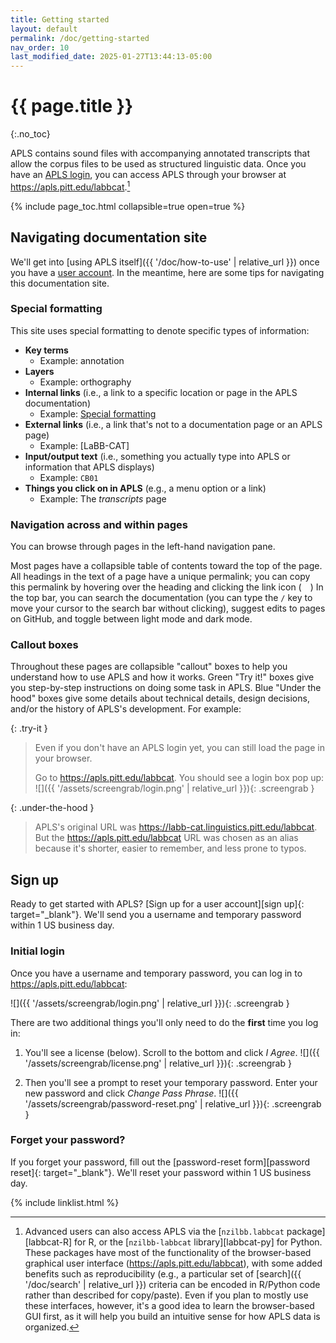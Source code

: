 ```yaml
---
title: Getting started
layout: default
permalink: /doc/getting-started
nav_order: 10
last_modified_date: 2025-01-27T13:44:13-05:00
---
```


# {{ page.title }}
{:.no_toc}

APLS contains sound files with accompanying annotated transcripts that allow the corpus files to be used as structured linguistic data.
Once you have an [APLS login](#sign-up), you can access APLS through your browser at <https://apls.pitt.edu/labbcat>.[^r-python]
<!-- APLS works just like any other webpage: you can use the back/forward buttons to navigate, create bookmarks, load multiple pages in tabs, etc. -->

[^r-python]: Advanced users can also access APLS via the [`nzilbb.labbcat` package][labbcat-R] for R, or the [`nzilbb-labbcat` library][labbcat-py] for Python. These packages have most of the functionality of the browser-based graphical user interface (https://apls.pitt.edu/labbcat), with some added benefits such as reproducibility (e.g., a particular set of [search]({{ '/doc/search' | relative_url }}) criteria can be encoded in R/Python code rather than described for copy/paste). Even if you plan to mostly use these interfaces, however, it's a good idea to learn the browser-based GUI first, as it will help you build an intuitive sense for how APLS data is organized.

{% include page_toc.html collapsible=true open=true %}


## Navigating documentation site

We'll get into [using APLS itself]({{ '/doc/how-to-use' | relative_url }}) once you have a [user account](#sign-up).
In the meantime, here are some tips for navigating this documentation site.


### Special formatting

This site uses special formatting to denote specific types of information:

- **Key terms**
  - Example: <span class="keyterm">annotation</span>
  <!-- - Linked to corresponding entries in the [glossary]({{ '/doc/glossary' | relative_url }}) -->
- **Layers**
  - Example: <span class="layer">orthography</span>
  <!-- - Linked to an extensive [layer reference]({{ '/doc/layer-reference' | relative_url }}) -->
- **Internal links** (i.e., a link to a specific location or page in the APLS documentation)
  - Example: [Special formatting](#special-formatting)
- **External links** (i.e., a link that's not to a documentation page or an APLS page)
  - Example: [LaBB-CAT]
- **Input/output text** (i.e., something you actually type into APLS or information that APLS displays)
  - Example: `CB01`
- **Things you click on in APLS** (e.g., a menu option or a link)
  - Example: The _transcripts_ page
  

### Navigation across and within pages

You can browse through pages in the left-hand navigation pane.
<!-- If you're viewing this site on a mobile device, you can click = to bring up the navigation -->
Most pages have a collapsible table of contents toward the top of the page.
All headings in the text of a page have a unique permalink; 
you can copy this permalink by hovering over the heading and clicking the link icon (<svg viewBox="0 0 16 16" aria-hidden="true" style="height: 1em;"><use xlink:href="#svg-link"></use></svg>)
In the top bar, you can search the documentation (you can type the `/` key to move your cursor to the search bar without clicking), suggest edits to pages on GitHub, and toggle between light mode and dark mode.


### Callout boxes

Throughout these pages are collapsible "callout" boxes to help you understand how to use APLS and how it works.
Green "Try it!" boxes give you step-by-step instructions on doing some task in APLS.
Blue "Under the hood" boxes give some details about technical details, design decisions, and/or the history of APLS's development.
For example:

{: .try-it }
> Even if you don't have an APLS login yet, you can still load the page in your browser.
>
> Go to <https://apls.pitt.edu/labbcat>.
> You should see a login box pop up:
> ![]({{ '/assets/screengrab/login.png' | relative_url }}){: .screengrab }

{: .under-the-hood }
> APLS's original URL was <https://labb-cat.linguistics.pitt.edu/labbcat>.
> But the <https://apls.pitt.edu/labbcat> URL was chosen as an alias because it's shorter, easier to remember, and less prone to typos.


<!-- ## Terms of use -->

## Sign up

Ready to get started with APLS? 
[Sign up for a user account][sign up]{: target="_blank"}.
We'll send you a username and temporary password within 1 US business day.


### Initial login

Once you have a username and temporary password, you can log in to <https://apls.pitt.edu/labbcat>:

![]({{ '/assets/screengrab/login.png' | relative_url }}){: .screengrab }


There are two additional things you'll only need to do the **first** time you log in:

1. You'll see a license (below). Scroll to the bottom and click _I Agree_.
   ![]({{ '/assets/screengrab/license.png' | relative_url }}){: .screengrab }
   
1. Then you'll see a prompt to reset your temporary password. Enter your new password and click _Change Pass Phrase_.
    ![]({{ '/assets/screengrab/password-reset.png' | relative_url }}){: .screengrab }


### Forget your password?

If you forget your password, fill out the [password-reset form][password reset]{: target="_blank"}.
We'll reset your password within 1 US business day.


{% include linklist.html %}


